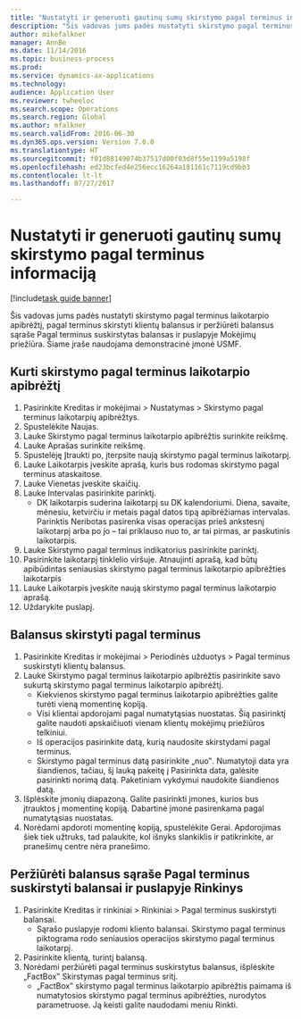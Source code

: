 ```yaml
--- 
title: "Nustatyti ir generuoti gautinų sumų skirstymo pagal terminus informaciją"
description: "Šis vadovas jums padės nustatyti skirstymo pagal terminus laikotarpio apibrėžtį, pagal terminus skirstyti klientų balansus ir peržiūrėti balansus sąraše Pagal terminus suskirstytas balansas ir puslapyje Mokėjimų priežiūra."
author: mikefalkner
manager: AnnBe
ms.date: 11/14/2016
ms.topic: business-process
ms.prod: 
ms.service: dynamics-ax-applications
ms.technology: 
audience: Application User
ms.reviewer: twheeloc
ms.search.scope: Operations
ms.search.region: Global
ms.author: mfalkner
ms.search.validFrom: 2016-06-30
ms.dyn365.ops.version: Version 7.0.0
ms.translationtype: HT
ms.sourcegitcommit: f01d88149074b37517d00f03d8f55e1199a5198f
ms.openlocfilehash: ed23bcfed4e256ecc16264a181161c7119cd9bb3
ms.contentlocale: lt-lt
ms.lasthandoff: 07/27/2017

---
```

# <a name="set-up-and-generate-accounts-receivable-aging-information"></a>Nustatyti ir generuoti gautinų sumų skirstymo pagal terminus informaciją

[!include[task guide banner](../../includes/task-guide-banner.md)]

Šis vadovas jums padės nustatyti skirstymo pagal terminus laikotarpio apibrėžtį, pagal terminus skirstyti klientų balansus ir peržiūrėti balansus sąraše Pagal terminus suskirstytas balansas ir puslapyje Mokėjimų priežiūra. Šiame įraše naudojama demonstracinė įmonė USMF.


## <a name="create-an-aging-period-definition"></a>Kurti skirstymo pagal terminus laikotarpio apibrėžtį
1. Pasirinkite Kreditas ir mokėjimai > Nustatymas > Skirstymo pagal terminus laikotarpių apibrėžtys.
2. Spustelėkite Naujas.
3. Lauke Skirstymo pagal terminus laikotarpio apibrėžtis surinkite reikšmę.
4. Lauke Aprašas surinkite reikšmę.
5. Spustelėję Įtraukti po, įterpsite naują skirstymo pagal terminus laikotarpį.
6. Lauke Laikotarpis įveskite aprašą, kuris bus rodomas skirstymo pagal terminus ataskaitose.
7. Lauke Vienetas įveskite skaičių.
8. Lauke Intervalas pasirinkite parinktį.
    * DK laikotarpis suderina laikotarpį su DK kalendoriumi. Diena, savaite, mėnesiu, ketvirčiu ir metais pagal datos tipą apibrėžiamas intervalas. Parinktis Neribotas pasirenka visas operacijas prieš ankstesnį laikotarpį arba po jo – tai priklauso nuo to, ar tai pirmas, ar paskutinis laikotarpis.  
9. Lauke Skirstymo pagal terminus indikatorius pasirinkite parinktį.
10. Pasirinkite laikotarpį tinklelio viršuje. Atnaujinti aprašą, kad būtų apibūdintas seniausias skirstymo pagal terminus laikotarpio apibrėžties laikotarpis
11. Lauke Laikotarpis įveskite naują skirstymo pagal terminus laikotarpio aprašą.
12. Uždarykite puslapį.

## <a name="age-the-balances"></a>Balansus skirstyti pagal terminus
1. Pasirinkite Kreditas ir mokėjimai > Periodinės užduotys > Pagal terminus suskirstyti klientų balansus.
2. Lauke Skirstymo pagal terminus laikotarpio apibrėžtis pasirinkite savo sukurtą skirstymo pagal terminus laikotarpio apibrėžtį.
    * Kiekvienos skirstymo pagal terminus laikotarpio apibrėžties galite turėti vieną momentinę kopiją.  
    * Visi klientai apdorojami pagal numatytąsias nuostatas. Šią pasirinktį galite naudoti apskaičiuoti vienam klientų mokėjimų priežiūros telkiniui.  
    * Iš operacijos pasirinkite datą, kurią naudosite skirstydami pagal terminus.  
    * Skirstymo pagal terminus datą pasirinkite „nuo‟. Numatytoji data yra šiandienos, tačiau, šį lauką pakeitę į Pasirinkta data, galėsite pasirinkti norimą datą. Paketiniam vykdymui naudokite šiandienos datą.  
3. Išplėskite įmonių diapazoną. Galite pasirinkti įmones, kurios bus įtrauktos į momentinę kopiją. Dabartinė įmonė pasirenkama pagal numatytąsias nuostatas.
4. Norėdami apdoroti momentinę kopiją, spustelėkite Gerai. Apdorojimas šiek tiek užtruks, tad palaukite, kol išnyks slankiklis ir patikrinkite, ar pranešimų centre nėra pranešimo.

## <a name="view-the-balances-on-the-aged-balances-list-and-on-the-collection-page"></a>Peržiūrėti balansus sąraše Pagal terminus suskirstyti balansai ir puslapyje Rinkinys
1. Pasirinkite Kreditas ir rinkiniai > Rinkiniai > Pagal terminus suskirstyti balansai.
    * Sąrašo puslapyje rodomi kliento balansai. Skirstymo pagal terminus piktograma rodo seniausios operacijos skirstymo pagal terminus laikotarpį.  
2. Pasirinkite klientą, turintį balansą.
3. Norėdami peržiūrėti pagal terminus suskirstytus balansus, išplėskite „FactBox‟ Skirstymas pagal terminus sritį.
    * „FactBox‟ skirstymo pagal terminus laikotarpio apibrėžtis paimama iš numatytosios skirstymo pagal terminus apibrėžties, nurodytos parametruose. Ją keisti galite naudodami meniu Rinkti.  


